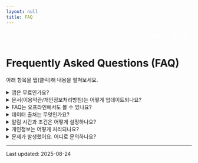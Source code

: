 ```yaml
---
layout: null
title: FAQ
---
```


<style>
  /* 기존 CSS 유지 + 버튼 스타일만 추가 */
  .lang-switch {
    display: flex;
    justify-content: flex-end;
    gap: 8px;
    margin-bottom: 16px;
  }
  .lang-switch a {
    padding: 6px 12px;
    border-radius: 6px;
    font-size: 14px;
    font-weight: 600;
    text-decoration: none;
    color: white;
    background: var(--primary);
    transition: background 0.2s;
  }
  .lang-switch a:hover {
    background: #1f3c66;
  }
</style>

<main class="doc">

<div class="lang-switch">
  <a href="/docs_hub/project_market_mood/faq_en/">English</a>
  <a href="/docs_hub/project_market_mood/faq_ko/">한국어</a>
</div>

# Frequently Asked Questions (FAQ)

<p class="lead">아래 항목을 탭(클릭)해 내용을 펼쳐보세요.</p>

<!-- 이하 내용 동일 -->


<details>
  <summary>앱은 무료인가요?</summary>
  <div class="details-body">
    기본 기능은 무료입니다. 일부 고급 기능(예: 고급 알림, 추가 차트)은 구독 기반으로 제공될 수 있습니다.
  </div>
</details>

<details>
  <summary>문서(이용약관/개인정보처리방침)는 어떻게 업데이트되나요?</summary>
  <div class="details-body">
    GitHub Pages의 Markdown 문서를 수정/커밋하면 즉시 반영됩니다. 앱은 해당 URL을 로드하므로 새로고침 시 최신 내용이 표시됩니다.
  </div>
</details>

<details>
  <summary>FAQ는 오프라인에서도 볼 수 있나요?</summary>
  <div class="details-body">
    이 페이지는 WebView로 제공되어 네트워크 연결이 필요합니다. 중요한 고지 문서는 앱 내부 Markdown 화면으로도 제공할 수 있습니다.
  </div>
</details>

<details>
  <summary>데이터 출처는 무엇인가요?</summary>
  <div class="details-body">
    시장 지표는 공신력 있는 공개 소스(CNN Fear &amp; Greed, Google Finance 등)를 참고합니다. 각 화면 하단에 출처를 표기합니다.
  </div>
</details>

<details>
  <summary>알림 시간과 조건은 어떻게 설정하나요?</summary>
  <div class="details-body">
    앱의 Settings에서 알림 허용, 시간대, 임계값(예: 점수 ≤ 25)을 조정할 수 있습니다. 기기 설정에서 알림 권한을 허용해야 동작합니다.
  </div>
</details>

<details>
  <summary>개인정보는 어떻게 처리되나요?</summary>
  <div class="details-body">
    필수 최소한의 정보만 사용하며, 법령 및 개인정보 처리방침에 따라 관리됩니다. 자세한 내용은 Privacy Policy 문서를 참고하세요.
  </div>
</details>

<details>
  <summary>문제가 발생했어요. 어디로 문의하나요?</summary>
  <div class="details-body">
    앱의 About 화면에 표기된 이메일/이슈 트래커로 연락 주세요. 가능한 한 빠르게 답변드리겠습니다.
  </div>
</details>

<hr />
<div class="updated">Last updated: 2025-08-24</div>

</main>
